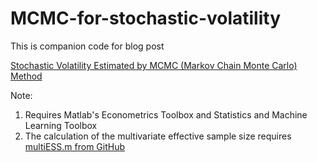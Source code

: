# MCMC-for-stochastic-volatility

This is companion code for blog post

[Stochastic Volatility Estimated by MCMC (Markov Chain Monte Carlo) Method](https://newportquant.com/stochastic-volatility-by-markov-chain-monte-carlo/)

Note:
1. Requires Matlab's Econometrics Toolbox and Statistics and Machine Learning Toolbox
2. The calculation of the multivariate effective sample size requires [multiESS.m from GitHub](https://github.com/lacerbi/multiESS)

